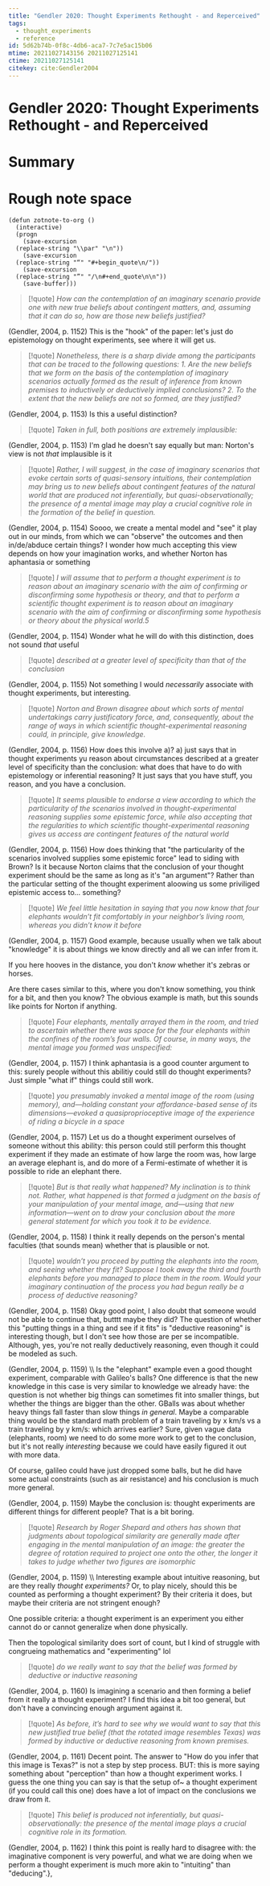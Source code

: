 ```yaml
---
title: "Gendler 2020: Thought Experiments Rethought - and Reperceived"
tags:
  - thought_experiments
  - reference
id: 5d62b74b-0f8c-4db6-aca7-7c7e5ac15b06
mtime: 20211027143156 20211027125141
ctime: 20211027125141
citekey: cite:Gendler2004
---
```


# Gendler 2020: Thought Experiments Rethought - and Reperceived

# Summary

# Rough note space

```emacs-lisp
(defun zotnote-to-org ()
  (interactive)
  (progn
    (save-excursion
  (replace-string "\\par" "\n"))
    (save-excursion
  (replace-string "“" "#+begin_quote\n/"))
    (save-excursion
  (replace-string "”" "/\n#+end_quote\n\n"))
    (save-buffer)))
```

> [!quote]
> _How can the contemplation of an imaginary scenario provide one with new true beliefs about contingent matters, and, assuming that it can do so, how are those new beliefs justified?_

(Gendler, 2004, p. 1152) This is the "hook" of the paper: let's just do epistemology on thought experiments, see where it will get us.

> [!quote]
> _Nonetheless, there is a sharp divide among the participants that can be traced to the following questions: 1. Are the new beliefs that we form on the basis of the contemplation of imaginary scenarios actually formed as the result of inference from known premises to inductively or deductively implied conclusions? 2. To the extent that the new beliefs are not so formed, are they justified?_

(Gendler, 2004, p. 1153) Is this a useful distinction?

> [!quote]
> _Taken in full, both positions are extremely implausible:_

(Gendler, 2004, p. 1153) I'm glad he doesn't say equally but man: Norton's view is not _that_ implausible is it

> [!quote]
> _Rather, I will suggest, in the case of imaginary scenarios that evoke certain sorts of quasi-sensory intuitions, their contemplation may bring us to new beliefs about contingent features of the natural world that are produced not inferentially, but quasi-observationally; the presence of a mental image may play a crucial cognitive role in the formation of the belief in question._

(Gendler, 2004, p. 1154) Soooo, we create a mental model and "see" it play out in our minds, from which we can "observe" the outcomes and then in/de/abduce certain things? I wonder how much accepting this view depends on how your imagination works, and whether Norton has aphantasia or something

> [!quote]
> _I will assume that to perform a thought experiment is to reason about an imaginary scenario with the aim of confirming or disconfirming some hypothesis or theory, and that to perform a scientific thought experiment is to reason about an imaginary scenario with the aim of confirming or disconfirming some hypothesis or theory about the physical world.5_

(Gendler, 2004, p. 1154) Wonder what he will do with this distinction, does not sound _that_ useful

> [!quote]
> _described at a greater level of specificity than that of the conclusion_

(Gendler, 2004, p. 1155) Not something I would _necessarily_ associate with thought experiments, but interesting.

> [!quote]
> _Norton and Brown disagree about which sorts of mental undertakings carry justificatory force, and, consequently, about the range of ways in which scientific thought-experimental reasoning could, in principle, give knowledge._

(Gendler, 2004, p. 1156) How does this involve a)? a) just says that in thought experiments yu reason about circumstances described at a greater level of specificity than the conclusion: what does that have to do with epistemology or inferential reasoning? It just says that you have stuff, you reason, and you have a conclusion.

> [!quote]
> _It seems plausible to endorse a view according to which the particularity of the scenarios involved in thought-experimental reasoning supplies some epistemic force, while also accepting that the regularities to which scientific thought-experimental reasoning gives us access are contingent features of the natural world_

(Gendler, 2004, p. 1156) How does thinking that "the particularity of the scenarios involved supplies some epistemic force" lead to siding with Brown? Is it because Norton claims that the conclusion of your thought experiment should be the same as long as it's "an argument"? Rather than the particular setting of the thought experiment aloowing us some priviliged epistemic access to... something?

> [!quote]
> _We feel little hesitation in saying that you now know that four elephants wouldn’t fit comfortably in your neighbor’s living room, whereas you didn’t know it before_

(Gendler, 2004, p. 1157)
Good example, because usually when we talk about "knowledge" it is about things we know directly and all we can infer from it.

If you here hooves in the distance, you don't _know_ whether it's zebras or horses.

Are there cases similar to this, where you don't know something, you think for a bit, and then you know? The obvious example is math, but this sounds like points for Norton if anything.

> [!quote]
> _Four elephants, mentally arrayed them in the room, and tried to ascertain whether there was space for the four elephants within the confines of the room’s four walls. Of course, in many ways, the mental image you formed was unspecified:_

(Gendler, 2004, p. 1157)
I think aphantasia is a good counter argument to this: surely people without this abilitiy could still do thought experiments? Just simple "what if" things could still work.

> [!quote]
> _you presumably invoked a mental image of the room (using memory), and—holding constant your affordance-based sense of its dimensions—evoked a quasiproprioceptive image of the experience of riding a bicycle in a space_

(Gendler, 2004, p. 1157) Let us do a thought experiment ourselves of someone without this ability: this person could still perform this thought experiment if they made an estimate of how large the room was, how large an average elephant is, and do more of a Fermi-estimate of whether it is possible to ride an elephant there.

> [!quote]
> _But is that really what happened? My inclination is to think not. Rather, what happened is that formed a judgment on the basis of your manipulation of your mental image, and—using that new information—went on to draw your conclusion about the more general statement for which you took it to be evidence._

(Gendler, 2004, p. 1158) I think it really depends on the person's mental faculties (that sounds mean) whether that is plausible or not.

> [!quote]
> _wouldn’t you proceed by putting the elephants into the room, and seeing whether they fit? Suppose I took away the third and fourth elephants before you managed to place them in the room. Would your imaginary continuation of the process you had begun really be a process of deductive reasoning?_

(Gendler, 2004, p. 1158) Okay good point, I also doubt that someone would not be able to continue that, butttt maybe they did? The question of whether this "putting things in a thing and see if it fits" is "deductive reasoning" is interesting though, but I don't see how those are per se incompatible. Although, yes, you're not really deductively reasoning, even though it could be modeled as such.

(Gendler, 2004, p. 1159) \\\\
Is the "elephant" example even a good thought experiment, comparable with Galileo's balls? One difference is that the new knowledge in this case is very similar to knowledge we already have: the question is not whether big things can sometimes fit into smaller things, but whether the things are bigger than the other. GBalls was about whether heavy things fall faster than slow things _in general_. Maybe a comparable thing would be the standard math problem of a train traveling by x km/s vs a train traveling by y km/s: which arrives earlier? Sure, given vague data (elephants, room) we need to do some more work to get to the conclusion, but it's not really _interesting_ because we could have easily figured it out with more data.

Of course, galileo could have just dropped some balls, but he did have some actual constraints (such as air resistance) and his conclusion is much more general.

(Gendler, 2004, p. 1159) Maybe the conclusion is: thought experiments are different things for different people? That is a bit boring.

> [!quote]
> _Research by Roger Shepard and others has shown that judgments about topological similarity are generally made after engaging in the mental manipulation of an image: the greater the degree of rotation required to project one onto the other, the longer it takes to judge whether two figures are isomorphic_

(Gendler, 2004, p. 1159) \\\\
Interesting example about intuitive reasoning, but are they really _thought experiments?_ Or, to play nicely, should this be counted as performing a thought experiment? By their criteria it does, but maybe their criteria are not stringent enough?

One possible criteria: a thought experiment is an experiment you either cannot do or cannot generalize when done physically.

Then the topological similarity does sort of count, but I kind of struggle with congrueing mathematics and "experimenting" lol

> [!quote]
> _do we really want to say that the belief was formed by deductive or inductive reasoning_

(Gendler, 2004, p. 1160) Is imagining a scenario and then forming a belief from it really a thought experiment? I find this idea a bit too general, but don't have a convincing enough argument against it.

> [!quote]
> _As before, it’s hard to see why we would want to say that this new justified true belief (that the rotated image resembles Texas) was formed by inductive or deductive reasoning from known premises._

(Gendler, 2004, p. 1161) Decent point. The answer to "How do you infer that this image is Texas?" is not a step by step process. BUT: this is more saying something about "perception" than how a thought experiment works. I guess the one thing you can say is that the setup of\~ a thought experiment (if you could call this one) does have a lot of impact on the conclusions we draw from it.

> [!quote]
> _This belief is produced not inferentially, but quasi-observationally: the presence of the mental image plays a crucial cognitive role in its formation._

(Gendler, 2004, p. 1162) I think this point is really hard to disagree with: the imaginative component is very powerful, and what we are doing when we perform a thought experiment is much more akin to "intuiting" than "deducing".},
